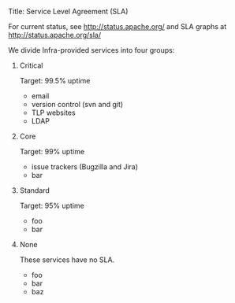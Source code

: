 Title: Service Level Agreement (SLA)


For current status, see http://status.apache.org/ and SLA graphs at http://status.apache.org/sla/

We divide Infra-provided services into four groups:

1. Critical

   Target: 99.5% uptime
   * email
   * version control (svn and git)
   * TLP websites
   * LDAP

1. Core

   Target: 99% uptime
   * issue trackers (Bugzilla and Jira)
   * bar

1. Standard

   Target: 95% uptime
   * foo
   * bar

1. None

   These services have no SLA.
   * foo
   * bar
   * baz
